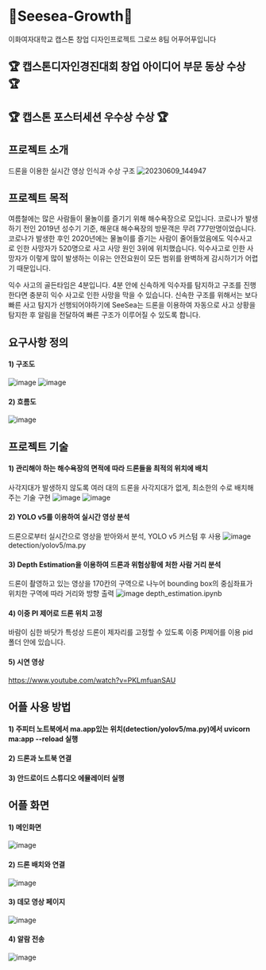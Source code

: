 # 🌊Seesea-Growth🌊
이화여자대학교 캡스톤 창업 디자인프로젝트 그로쓰 8팀 어푸어푸입니다


## :trophy: 캡스톤디자인경진대회 창업 아이디어 부문 동상 수상 :trophy:
## :trophy: 캡스톤 포스터세션 우수상 수상 :trophy:

## 프로젝트 소개
드론을 이용한 실시간 영상 인식과 수상 구조
![20230609_144947](https://github.com/Ahpuh-Ahpuh/SeeSea/assets/93649914/528e6d8c-63b9-4298-bf9e-b34f34d61b44)
 
## 프로젝트 목적
여름철에는 많은 사람들이 물놀이를 즐기기 위해 해수욕장으로 모입니다. 코로나가 발생하기 전인 2019년 성수기 기준, 해운대 해수욕장의 방문객은 무려 777만명이었습니다. 
코로나가 발생한 후인 2020년에는 물놀이를 즐기는 사람이 줄어들었음에도 익수사고로 인한 사망자가 520명으로 사고 사망 원인 3위에 위치했습니다. 
익수사고로 인한 사망자가 이렇게 많이 발생하는 이유는 안전요원이 모든 범위를 완벽하게 감시하기가 어렵기 때문입니다. 

익수 사고의 골든타임은 4분입니다. 4분 안에 신속하게 익수자를 탐지하고 구조를 진행한다면 충분히 익수 사고로 인한 사망을 막을 수 있습니다. 
신속한 구조를 위해서는 보다 빠른 사고 탐지가 선행되어야하기에 SeeSea는 드론을 이용하여 자동으로 사고 상황을 탐지한 후 알림을 전달하여 빠른 구조가 이루어질 수 있도록 합니다.



## 요구사항 정의
#### 1) 구조도
![image](https://github.com/Ahpuh-Ahpuh/SeeSea/assets/93649914/c022c4bc-75f6-495d-b4d5-f0f11f6665e2)
![image](https://github.com/Ahpuh-Ahpuh/SeeSea/assets/93649914/668e8f7b-2a6d-4f1f-83e3-97debc05db7c)

#### 2) 흐름도
![image](https://github.com/Ahpuh-Ahpuh/SeeSea/assets/93649914/1f99d7cf-7601-4e4e-90c9-d819ca21f0dd)

## 프로젝트 기술
#### 1) 관리해야 하는 해수욕장의 면적에 따라 드론들을 최적의 위치에 배치
사각지대가 발생하지 않도록 여러 대의 드론을 사각지대가 없게, 최소한의 수로 배치해주는 기술 구현
![image](https://github.com/Ahpuh-Ahpuh/SeeSea/assets/93649914/49ce98b5-9085-440b-bace-45849a9d2630)
![image](https://github.com/Ahpuh-Ahpuh/SeeSea/assets/93649914/68d82ace-c5fa-4b3d-8ea7-d6e41ed00cb1)

#### 2) YOLO v5를 이용하여 실시간 영상 분석
드론으로부터 실시간으로 영상을 받아와서 분석, YOLO v5 커스텀 후 사용
![image](https://github.com/Ahpuh-Ahpuh/SeeSea/assets/93649914/1e85e189-adf9-40a6-98c2-b3948dd51b36)
detection/yolov5/ma.py

#### 3) Depth Estimation을 이용하여 드론과 위험상황에 처한 사람 거리 분석
드론이 촬영하고 있는 영상을 170칸의 구역으로 나누어 bounding box의 중심좌표가 위치한 구역에 따라 거리와 방향 출력
![image](https://github.com/Ahpuh-Ahpuh/SeeSea/assets/93649914/038843c8-fbc0-4b02-a8d3-eacf344e7d33)
depth_estimation.ipynb 
#### 4) 이중 PI 제어로 드론 위치 고정
바람이 심한 바닷가 특성상 드론이 제자리를 고정할 수 있도록 이중 PI제어를 이용
pid 폴더 안에 있습니다.

#### 5) 시연 영상
https://www.youtube.com/watch?v=PKLmfuanSAU

## 어플 사용 방법

#### 1) 주피터 노트북에서 ma.app있는 위치(detection/yolov5/ma.py)에서 uvicorn ma:app --reload 실행

#### 2) 드론과 노트북 연결

#### 3) 안드로이드 스튜디오 에뮬레이터 실행

## 어플 화면
#### 1) 메인화면
![image](https://github.com/Ahpuh-Ahpuh/SeeSea/assets/93649914/2cac52fb-30e3-4163-a6f9-c14ec5d0ad9c)
#### 2) 드론 배치와 연결
![image](https://github.com/Ahpuh-Ahpuh/SeeSea/assets/93649914/08080cb8-715d-475b-b62e-4f0fcbf32254)
#### 3) 데모 영상 페이지
![image](https://github.com/Ahpuh-Ahpuh/SeeSea/assets/93649914/99c302de-a797-49c8-bf1b-322bf80e3ecb)
#### 4) 알람 전송
![image](https://github.com/Ahpuh-Ahpuh/SeeSea/assets/93649914/6aff583b-9b63-473a-b5ff-ff38d6796297)


